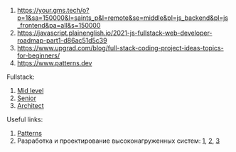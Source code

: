 1. https://your.gms.tech/o?p=1&sa=150000&l=saints_p&l=remote&se=middle&pl=js_backend&pl=js_frontend&pa=all&s=150000
2. https://javascript.plainenglish.io/2021-js-fullstack-web-developer-roadmap-part1-d86ac51d5c39
3. https://www.upgrad.com/blog/full-stack-coding-project-ideas-topics-for-beginners/
4. https://www.patterns.dev

Fullstack:
1. [Mid level](https://javascript.plainenglish.io/2021-js-fullstack-web-developer-roadmap-part1-d86ac51d5c39)
2. [Senior](https://javascript.plainenglish.io/2021-js-fullstack-web-developer-roadmap-part2-d3579330b0e5)
3. [Architect](https://javascript.plainenglish.io/2021-js-fullstack-web-developer-roadmap-part3-a583d4ade3df)

Useful links:
1. [Patterns](https://www.patterns.dev/posts/)
2. Разработка и проектирование высоконагруженных систем: [1](https://www.youtube.com/watch?v=KmIE5K6adus&t=0s), [2](https://www.youtube.com/watch?v=sCm4qUw28y4&t=0s), [3](https://www.youtube.com/watch?v=MG8-HmgOXlk&t=0s)
